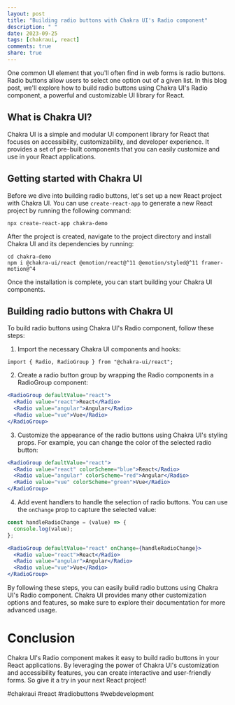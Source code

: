 ```yaml
---
layout: post
title: "Building radio buttons with Chakra UI's Radio component"
description: " "
date: 2023-09-25
tags: [chakraui, react]
comments: true
share: true
---
```


One common UI element that you'll often find in web forms is radio buttons. Radio buttons allow users to select one option out of a given list. In this blog post, we'll explore how to build radio buttons using Chakra UI's Radio component, a powerful and customizable UI library for React.

## What is Chakra UI?

Chakra UI is a simple and modular UI component library for React that focuses on accessibility, customizability, and developer experience. It provides a set of pre-built components that you can easily customize and use in your React applications.

## Getting started with Chakra UI

Before we dive into building radio buttons, let's set up a new React project with Chakra UI. You can use `create-react-app` to generate a new React project by running the following command:

```
npx create-react-app chakra-demo
```

After the project is created, navigate to the project directory and install Chakra UI and its dependencies by running:

```
cd chakra-demo
npm i @chakra-ui/react @emotion/react@^11 @emotion/styled@^11 framer-motion@^4
```

Once the installation is complete, you can start building your Chakra UI components.

## Building radio buttons with Chakra UI

To build radio buttons using Chakra UI's Radio component, follow these steps:

1. Import the necessary Chakra UI components and hooks:

```
import { Radio, RadioGroup } from "@chakra-ui/react";
```

2. Create a radio button group by wrapping the Radio components in a RadioGroup component:

```jsx
<RadioGroup defaultValue="react">
  <Radio value="react">React</Radio>
  <Radio value="angular">Angular</Radio>
  <Radio value="vue">Vue</Radio>
</RadioGroup>
```

3. Customize the appearance of the radio buttons using Chakra UI's styling props. For example, you can change the color of the selected radio button:

```jsx
<RadioGroup defaultValue="react">
  <Radio value="react" colorScheme="blue">React</Radio>
  <Radio value="angular" colorScheme="red">Angular</Radio>
  <Radio value="vue" colorScheme="green">Vue</Radio>
</RadioGroup>
```

4. Add event handlers to handle the selection of radio buttons. You can use the `onChange` prop to capture the selected value:

```jsx
const handleRadioChange = (value) => {
  console.log(value);
};

<RadioGroup defaultValue="react" onChange={handleRadioChange}>
  <Radio value="react">React</Radio>
  <Radio value="angular">Angular</Radio>
  <Radio value="vue">Vue</Radio>
</RadioGroup>
```

By following these steps, you can easily build radio buttons using Chakra UI's Radio component. Chakra UI provides many other customization options and features, so make sure to explore their documentation for more advanced usage.

# Conclusion

Chakra UI's Radio component makes it easy to build radio buttons in your React applications. By leveraging the power of Chakra UI's customization and accessibility features, you can create interactive and user-friendly forms. So give it a try in your next React project!

#chakraui #react #radiobuttons #webdevelopment